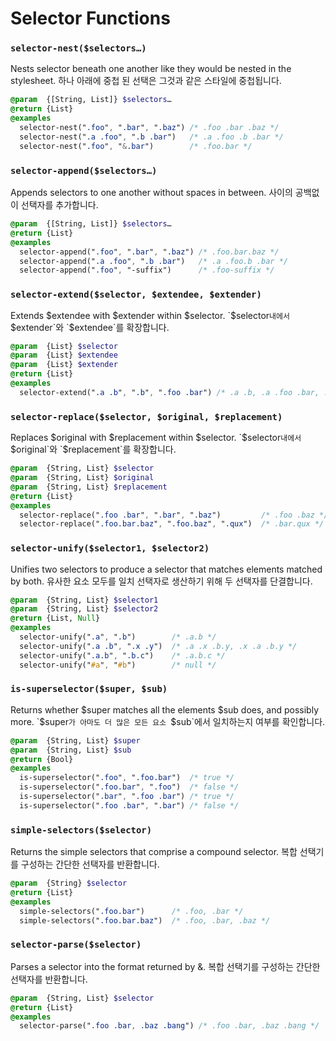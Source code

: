 # Selector Functions

### `selector-nest($selectors…)`
Nests selector beneath one another like they would be nested in the stylesheet.
하나 아래에 중첩 된 선택은 그것과 같은 스타일에 중첩됩니다.
```sass
@param  {[String, List]} $selectors…
@return {List}
@examples
  selector-nest(".foo", ".bar", ".baz") /* .foo .bar .baz */
  selector-nest(".a .foo", ".b .bar")   /* .a .foo .b .bar */
  selector-nest(".foo", "&.bar")        /* .foo.bar */
```

### `selector-append($selectors…)`
Appends selectors to one another without spaces in between.
사이의 공백없이 선택자를 추가합니다.
```sass
@param  {[String, List]} $selectors…
@return {List}
@examples
  selector-append(".foo", ".bar", ".baz") /* .foo.bar.baz */
  selector-append(".a .foo", ".b .bar")   /* .a .foo.b .bar */
  selector-append(".foo", "-suffix")      /* .foo-suffix */
```

### `selector-extend($selector, $extendee, $extender)`
Extends $extendee with $extender within $selector.
`$selector`내에서 `$extender`와 `$extendee`를 확장합니다.
```sass
@param  {List} $selector
@param  {List} $extendee
@param  {List} $extender
@return {List}
@examples
  selector-extend(".a .b", ".b", ".foo .bar") /* .a .b, .a .foo .bar, .foo .a .bar */
```

### `selector-replace($selector, $original, $replacement)`
Replaces $original with $replacement within $selector.
`$selector`내에서 `$original`와 `$replacement`를 확장합니다.
```sass
@param  {String, List} $selector
@param  {String, List} $original
@param  {String, List} $replacement
@return {List}
@examples
  selector-replace(".foo .bar", ".bar", ".baz")         /* .foo .baz */
  selector-replace(".foo.bar.baz", ".foo.baz", ".qux")  /* .bar.qux */
```

### `selector-unify($selector1, $selector2)`
Unifies two selectors to produce a selector that matches elements matched by both.
유사한 요소 모두를 일치 선택자로 생산하기 위해 두 선택자를 단결합니다.
```sass
@param  {String, List} $selector1
@param  {String, List} $selector2
@return {List, Null}
@examples
  selector-unify(".a", ".b")        /* .a.b */
  selector-unify(".a .b", ".x .y")  /* .a .x .b.y, .x .a .b.y */
  selector-unify(".a.b", ".b.c")    /* .a.b.c */
  selector-unify("#a", "#b")        /* null */
```

### `is-superselector($super, $sub)`
Returns whether $super matches all the elements $sub does, and possibly more.
`$super`가 아마도 더 많은 모든 요소 `$sub`에서 일치하는지 여부를 확인합니다.
```sass
@param  {String, List} $super
@param  {String, List} $sub
@return {Bool}
@examples
  is-superselector(".foo", ".foo.bar")  /* true */
  is-superselector(".foo.bar", ".foo")  /* false */
  is-superselector(".bar", ".foo .bar") /* true */
  is-superselector(".foo .bar", ".bar") /* false */
```

### `simple-selectors($selector)`
Returns the simple selectors that comprise a compound selector.
복합 선택기를 구성하는 간단한 선택자를 반환합니다.
```sass
@param  {String} $selector
@return {List}
@examples
  simple-selectors(".foo.bar")      /* .foo, .bar */
  simple-selectors(".foo.bar.baz")  /* .foo, .bar, .baz */
```

### `selector-parse($selector)`
Parses a selector into the format returned by &.
복합 선택기를 구성하는 간단한 선택자를 반환합니다.
```sass
@param  {String, List} $selector
@return {List}
@examples
  selector-parse(".foo .bar, .baz .bang") /* .foo .bar, .baz .bang */
```
